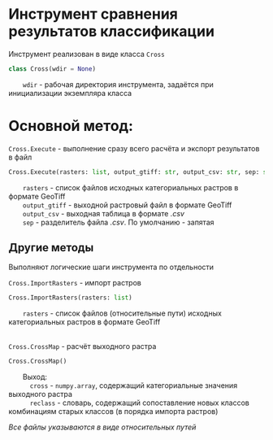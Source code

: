 # Инструмент сравнения результатов классификации

Инструмент реализован в виде класса `Cross`
```python
class Cross(wdir = None)
```
&ensp;&ensp;&ensp;&ensp;`wdir` - рабочая директория инструмента, задаётся при инициализации экземпляра класса

# Основной метод:
`Cross.Execute` - выполнение сразу всего расчёта и экспорт результатов в файл
```python
Cross.Execute(rasters: list, output_gtiff: str, output_csv: str, sep: str = ',')
```
&ensp;&ensp;&ensp;&ensp;`rasters` - список файлов исходных категориальных растров в формате GeoTiff \
&ensp;&ensp;&ensp;&ensp;`output_gtiff` - выходной растровый файл в формате GeoTiff \
&ensp;&ensp;&ensp;&ensp;`output_csv` - выходная таблица в формате *.csv* \
&ensp;&ensp;&ensp;&ensp;`sep` - разделитель файла *.csv*. По умолчанию - запятая

## Другие методы
Выполняют логические шаги инструмента по отдельности 

`Cross.ImportRasters` - импорт растров
```python
Cross.ImportRasters(rasters: list)
```
&ensp;&ensp;&ensp;&ensp;`rasters` - список файлов (относительные пути) исходных категориальных растров в формате GeoTiff 

\
`Cross.CrossMap` - расчёт выходного растра

```python
Cross.CrossMap()
```
&ensp;&ensp;&ensp;&ensp;Выход: \
&ensp;&ensp;&ensp;&ensp;&ensp;&ensp;`cross` - `numpy.array`, содержащий категориальные значения выходного растра \
&ensp;&ensp;&ensp;&ensp;&ensp;&ensp;`reclass` - словарь, содержащий сопоставление новых классов комбинациям старых классов (в порядка импорта растров)


*Все файлы указываются в виде относительных путей*
